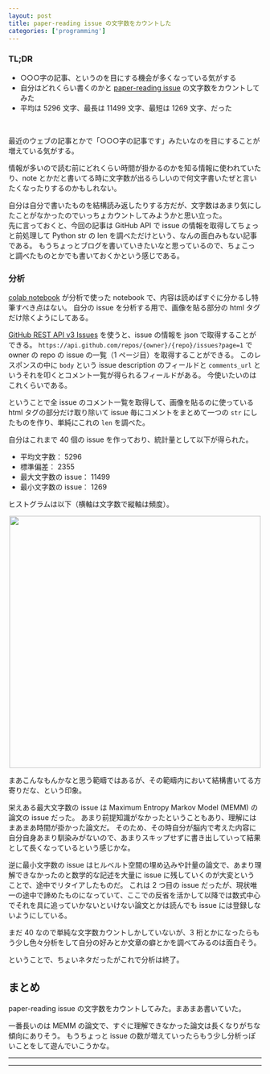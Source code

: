 ```yaml
---
layout: post
title: paper-reading issue の文字数をカウントした
categories: ['programming']
---
```



### TL;DR
- ○○○字の記事、というのを目にする機会が多くなっている気がする
- 自分はどれくらい書くのかと [paper-reading issue](https://github.com/yoheikikuta/paper-reading/issues) の文字数をカウントしてみた
- 平均は 5296 文字、最長は 11499 文字、最短は 1269 文字、だった
<br>

最近のウェブの記事とかで「○○○字の記事です」みたいなのを目にすることが増えている気がする。

情報が多いので読む前にどれくらい時間が掛かるのかを知る情報に使われていたり、note とかだと書いてる時に文字数が出るらしいので何文字書いたぜと言いたくなったりするのかもしれない。

自分は自分で書いたものを結構読み返したりする方だが、文字数はあまり気にしたことがなかったのでいっちょカウントしてみようかと思い立った。  
先に言っておくと、今回の記事は GitHub API で issue の情報を取得してちょっと前処理して Python str の len を調べただけという、なんの面白みもない記事である。
もうちょっとブログを書いていきたいなと思っているので、ちょこっと調べたものとかでも書いておくかという感じである。


### 分析
[colab notebook](https://colab.research.google.com/drive/1WWR2oiGVGAc3q6lT371MrskfUpxaOeKH) が分析で使った notebook で、内容は読めばすぐに分かるし特筆すべき点はない。
自分の issue を分析する用で、画像を貼る部分の html タグだけ除くようにしてある。

[GitHub REST API v3 Issues](https://developer.github.com/v3/issues/) を使うと、issue の情報を json で取得することができる。
`https://api.github.com/repos/{owner}/{repo}/issues?page=1` で owner の repo の issue の一覧（1 ページ目）を取得することができる。
このレスポンスの中に `body` という issue description のフィールドと `comments_url` というそれを叩くとコメント一覧が得られるフィールドがある。
今使いたいのはこれくらいである。

ということで全 issue のコメント一覧を取得して、画像を貼るのに使っている html タグの部分だけ取り除いて issue 毎にコメントをまとめて一つの `str` にしたものを作り、単純にこれの `len` を調べた。

自分はこれまで 40 個の issue を作っており、統計量として以下が得られた。

- 平均文字数： 5296
- 標準偏差： 2355
- 最大文字数の issue： 11499
- 最小文字数の issue： 1269

ヒストグラムは以下（横軸は文字数で縦軸は頻度）。

<div align="center">
<img src="https://i.imgur.com/AIlvvyB.png" width="500">
</div>

まあこんなもんかなと思う範疇ではあるが、その範疇内において結構書いてる方寄りだな、という印象。

栄えある最大文字数の issue は Maximum Entropy Markov Model (MEMM) の論文の issue だった。
あまり前提知識がなかったということもあり、理解にはまあまあ時間が掛かった論文だ。
そのため、その時自分が脳内で考えた内容に自分自身あまり馴染みがないので、あまりスキップせずに書き出していって結果として長くなっているという感じかな。

逆に最小文字数の issue はヒルベルト空間の埋め込みや計量の論文で、あまり理解できなかったのと数学的な記述を大量に issue に残していくのが大変ということで、途中でリタイアしたものだ。
これは 2 つ目の issue だったが、現状唯一の途中で諦めたものになっていて、ここでの反省を活かして以降では数式中心でそれを具に追っていかないといけない論文とかは読んでも issue には登録しないようにしている。

まだ 40 なので単純な文字数カウントしかしていないが、3 桁とかになったらもう少し色々分析をして自分の好みとか文章の癖とかを調べてみるのは面白そう。

ということで、ちょいネタだったがこれで分析は終了。


## まとめ
paper-reading issue の文字数をカウントしてみた。まあまあ書いていた。

一番長いのは MEMM の論文で、すぐに理解できなかった論文は長くなりがちな傾向にありそう。
もうちょっと issue の数が増えていったらもう少し分析っぽいことをして遊んでいこうかな。

---
---
<br>
